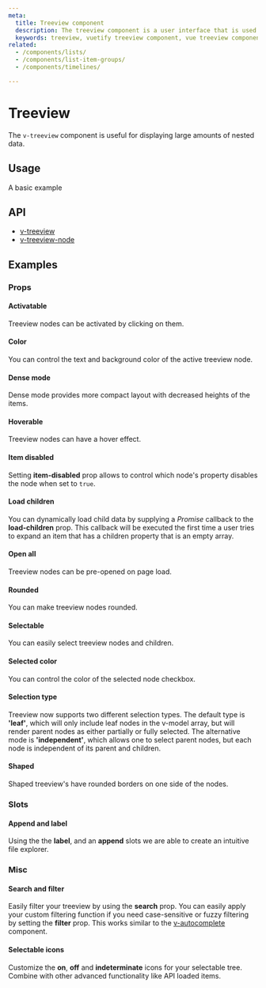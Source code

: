 ```yaml
---
meta:
  title: Treeview component
  description: The treeview component is a user interface that is used to represent hierarchical data in a tree structure.
  keywords: treeview, vuetify treeview component, vue treeview component
related:
  - /components/lists/
  - /components/list-item-groups/
  - /components/timelines/

---
```


# Treeview

The `v-treeview` component is useful for displaying large amounts of nested data.

<entry-ad />

## Usage

A basic example

<example file="v-treeview/usage" />

## API

- [v-treeview](/api/v-treeview)
- [v-treeview-node](/api/v-treeview-node)

## Examples

### Props

#### Activatable

Treeview nodes can be activated by clicking on them.

<example file="v-treeview/prop-activatable" />

#### Color

You can control the text and background color of the active treeview node.

<example file="v-treeview/prop-color" />

#### Dense mode

Dense mode provides more compact layout with decreased heights of the items.

<example file="v-treeview/prop-dense" />

#### Hoverable

Treeview nodes can have a hover effect.

<example file="v-treeview/prop-hoverable" />

#### Item disabled

Setting **item-disabled** prop allows to control which node's property disables the node when set to `true`.

<example file="v-treeview/prop-item-disabled" />

#### Load children

You can dynamically load child data by supplying a _Promise_ callback to the **load-children** prop. This callback will be executed the first time a user tries to expand an item that has a children property that is an empty array.

<example file="v-treeview/prop-load-children" />

#### Open all

Treeview nodes can be pre-opened on page load.

<example file="v-treeview/prop-open-all" />

#### Rounded

You can make treeview nodes rounded.

<example file="v-treeview/prop-rounded" />

#### Selectable

You can easily select treeview nodes and children.

<example file="v-treeview/prop-selectable" />

#### Selected color

You can control the color of the selected node checkbox.

<example file="v-treeview/prop-selected-color" />

#### Selection type

Treeview now supports two different selection types. The default type is **'leaf'**, which will only include leaf nodes in the v-model array, but will render parent nodes as either partially or fully selected. The alternative mode is **'independent'**, which allows one to select parent nodes, but each node is independent of its parent and children.

<example file="v-treeview/prop-selection-type" />

#### Shaped

Shaped treeview's have rounded borders on one side of the nodes.

<example file="v-treeview/prop-shaped" />

### Slots

#### Append and label

Using the the **label**, and an **append** slots we are able to create an intuitive file explorer.

<example file="v-treeview/slot-append-and-label" />

### Misc

#### Search and filter

Easily filter your treeview by using the **search** prop. You can easily apply your custom filtering function if you need case-sensitive or fuzzy filtering by setting the **filter** prop. This works similar to the [v-autocomplete](/components/autocompletes) component.

<example file="v-treeview/misc-search-and-filter" />

#### Selectable icons

Customize the **on**, **off** and **indeterminate** icons for your selectable tree. Combine with other advanced functionality like API loaded items.

<example file="v-treeview/misc-selectable-icons" />

<backmatter />
